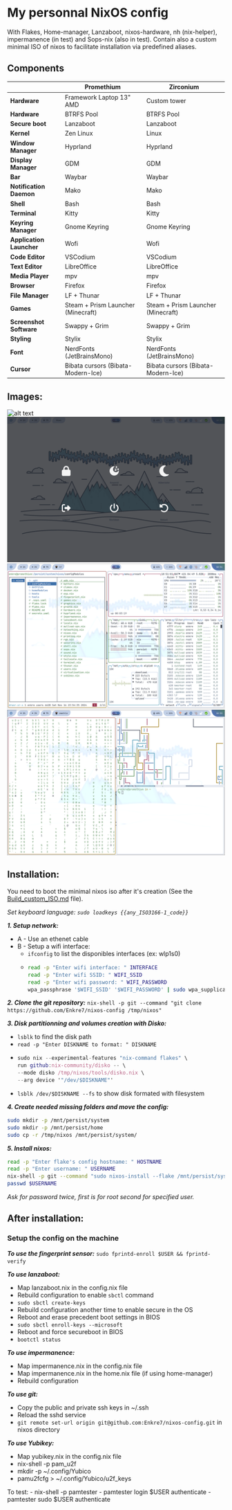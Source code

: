 # My personnal NixOS config
With Flakes, Home-manager, Lanzaboot, nixos-hardware, nh (nix-helper), impermanence (in test) and Sops-nix (also in test).
Contain also a custom minimal ISO of nixos to facilitate installation via predefined aliases.

## Components
|                          | Promethium                         | Zirconium                          |
|--------------------------|------------------------------------|------------------------------------|
| **Hardware**             | Framework Laptop 13" AMD           | Custom tower                       |
| **Hardware**             | BTRFS Pool                         | BTRFS Pool                         |
| **Secure boot**          | Lanzaboot                          | Lanzaboot                          |
| **Kernel**               | Zen Linux                          | Linux                              |
| **Window Manager**       | Hyprland                           | Hyprland                           |
| **Display Manager**      | GDM                                | GDM                                |
| **Bar**                  | Waybar                             | Waybar                             |
| **Notification Daemon**  | Mako                               | Mako                               |
| **Shell**                | Bash                               | Bash                               |
| **Terminal**             | Kitty                              | Kitty                              |
| **Keyring Manager**      | Gnome Keyring                      | Gnome Keyring                      |
| **Application Launcher** | Wofi                               | Wofi                               |
| **Code Editor**          | VSCodium                           | VSCodium                           |
| **Text Editor**          | LibreOffice                        | LibreOffice                        |
| **Media Player**         | mpv                                | mpv                                |
| **Browser**              | Firefox                            | Firefox                            |
| **File Manager**         | LF + Thunar                        | LF + Thunar                        |
| **Games**                | Steam + Prism Launcher (Minecraft) | Steam + Prism Launcher (Minecraft) |
| **Screenshot Software**  | Swappy + Grim                      | Swappy + Grim                      |
| **Styling**              | Stylix                             | Stylix                             |
| **Font**                 | NerdFonts (JetBrainsMono)          | NerdFonts (JetBrainsMono)          |
| **Cursor**               | Bibata cursors (Bibata-Modern-Ice) | Bibata cursors (Bibata-Modern-Ice) |

## Images:
![alt text](https://github.com/Enkre7/nixos-config/blob/main/images/zirconium_1.png)
![alt text](https://github.com/Enkre7/nixos-config/blob/main/images/promethium_1.png)
![alt text](https://github.com/Enkre7/nixos-config/blob/main/images/promethium_2.png)
![alt text](https://github.com/Enkre7/nixos-config/blob/main/images/promethium_3.png)

## Installation:
You need to boot the minimal nixos iso after it's creation (See the [Build_custom_ISO.md](Build_custom_ISO.md) file).

_Set keyboard language: ```sudo loadkeys {{any_ISO3166-1_code}}```_

***1. Setup network:***

- A - Use an ethenet cable
- B - Setup a wifi interface:
  - ```ifconfig``` to list the disponibles interfaces (ex: wlp1s0)
  - ```bash
    read -p "Enter wifi interface: " INTERFACE
    read -p "Enter wifi SSID: " WIFI_SSID
    read -p "Enter wifi password: " WIFI_PASSWORD
    wpa_passphrase '$WIFI_SSID' '$WIFI_PASSWORD' | sudo wpa_supplicant -B -i $INTERFACE -c /dev/stdin
    ```

***2. Clone the git repository:***
```nix-shell -p git --command "git clone https://github.com/Enkre7/nixos-config /tmp/nixos"```

***3. Disk partitionning and volumes creation with Disko:***
- ```lsblk``` to find the disk path
- ```read -p "Enter DISKNAME to format: " DISKNAME```
- ```nix
  sudo nix --experimental-features "nix-command flakes" \
  run github:nix-community/disko -- \
  --mode disko /tmp/nixos/tools/disko.nix \
  --arg device '"/dev/$DISKNAME"'
  ```
- ```lsblk /dev/$DISKNAME --fs``` to show disk formated with filesystem

***4. Create needed missing folders and move the config:***
```bash
sudo mkdir -p /mnt/persist/system
sudo mkdir -p /mnt/persist/home
sudo cp -r /tmp/nixos /mnt/persist/system/
```
***5. Install nixos:***
```bash
read -p "Enter flake's config hostname: " HOSTNAME
read -p "Enter username: " USERNAME
nix-shell -p git --command "sudo nixos-install --flake /mnt/persist/system/nixos#$HOSTNAME"
passwd $USERNAME
```
_Ask for password twice, first is for root second for specified user._

## After installation:
### Setup the config on the machine
***To use the fingerprint sensor:*** ```sudo fprintd-enroll $USER && fprintd-verify```

***To use lanzaboot:***
  - Map lanzaboot.nix in the config.nix file
  - Rebuild configuration to enable ```sbctl``` command
  - ```sudo sbctl create-keys```
  - Rebuild configuration another time to enable secure in the OS
  - Reboot and erase precedent boot settings in BIOS
  - ```sudo sbctl enroll-keys --microsoft```
  - Reboot and force secureboot in BIOS
  -  ```bootctl status```

***To use impermanence:***
  - Map impermanence.nix in the config.nix file
  - Map impermanence.nix in the home.nix file (if using home-manager)
  - Rebuild configuration

***To use git:***
  - Copy the public and private ssh keys in ~/.ssh
  - Reload the sshd service
  - ```git remote set-url origin git@github.com:Enkre7/nixos-config.git``` in nixos directory

***To use Yubikey:***
  - Map yubikey.nix in the config.nix file 
  - nix-shell -p pam_u2f
  - mkdir -p ~/.config/Yubico
  - pamu2fcfg > ~/.config/Yubico/u2f_keys
    
  To test: 
    - nix-shell -p pamtester
    - pamtester login $USER authenticate
    - pamtester sudo $USER authenticate
